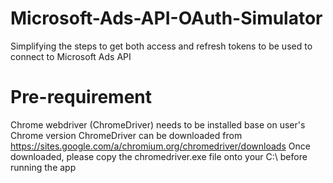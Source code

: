 # Microsoft-Ads-API-OAuth-Simulator
Simplifying the steps to get both access and refresh tokens to be used to connect to Microsoft Ads API

# Pre-requirement
Chrome webdriver (ChromeDriver) needs to be installed base on user's Chrome version
ChromeDriver can be downloaded from https://sites.google.com/a/chromium.org/chromedriver/downloads
Once downloaded, please copy the chromedriver.exe file onto your C:\ before running the app
